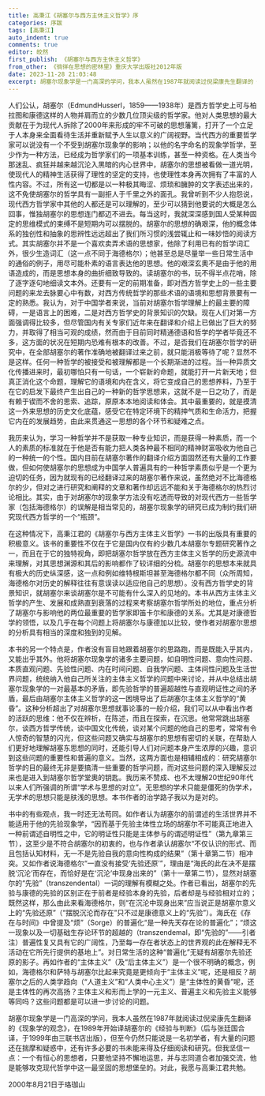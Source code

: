 ```yaml
---
title: 高秉江《胡塞尔与西方主休主义哲学》序
categories: 序跋
tags: [高秉江]
auto_indent: true
comments: true
editor: 皎然
first_publish: 《胡塞尔与西方主休主义哲学》
from_other: 《徜徉在思想的密林里》重庆大学出版社2012年版
date: 2023-11-28 21:03:48
excerpt: 胡塞尔现象学是一门高深的学问，我本人虽然在1987年就阅读过倪梁康先生翻译的《现象学的观念》，在1989年开始译胡塞尔的《经验与判断》（后与张廷国合译，于1999年由三联书店出版），但至今仍然只能说是一名初学者，有大量的问题还在揣摩和疑惑中，还有许多必要的书未能来得及仔细阅读和研究。但我坚信一点：一个有恒心的思想者，只要他坚持不懈地运思，并与志同道合者加强交流，他是能够攻克现代哲学中这一最坚固的思想堡垒的。对此，我愿与高秉江君共勉。
---
```

人们公认，胡塞尔（EdmundHusserl，1859——1938年）是西方哲学史上可与柏拉图和康德这样的人物并肩而立的少数几位顶尖级的哲学家。他对人类思想的最大贡献在于为现代人拆除了2000年来形成的牢不可破的思想藩篱，打开了一个立足于人本身来全面看待生活并重新赋予人生以意义的广阔视野。当代西方的重要哲学家可以说没有一个不受到胡塞尔现象学的影响；以他的名字命名的现象学哲学，至少作为一种方法，已经成为哲学家们的一项基本训练，甚至一种资格。在人类当今那迷乱、疯狂并越来越沉沦入黑暗的内心世界中，胡塞尔的思想被看做一道光明，使现代人的精神生活获得了理性的坚定的支持，也使理性本身再次拥有了丰富的人性内容。不过，所有这一切都是以一种极其晦涩、烦琐和臃肿的文字表述出来的，这不免使胡塞尔的哲学具有一副拒人于千里之外的面孔。我曾听到不少人抱怨说，现代西方哲学家中其他的人都还是可以理解的，至少可以猜到他要说的大概是怎么回事，惟独胡塞尔的思想连门都迈不进去。每当这时，我就深深感到国人受某种固定的思维模式的束缚不是短期内可以摆脱的。胡塞尔的思想的确艰深，他的概念体系的独创性和抽象的思辨性远远超出了我们所习惯的浅尝辄止和一味妙悟的阅读方式。其实胡塞尔并不是一个喜欢卖弄术语的思想家，他除了利用已有的哲学词汇外，很少生造词汇（这一点不同于海德格尔）；他甚至总是尽量举一些日常生活中的通俗的例子，用尽可能朴素的语言表达他的思想。他的艰深玄奧不是由于他的用语造成的，而是思想本身的曲折细致导致的。读胡塞尔的书，玩不得半点花哨，除了逐字逐句地细读文本外。还要有一定的前期准备，即对西方哲学史上的一些主要问题的来龙去脉要心中有数，对西方传统哲学的那些术语的语境和思想背景要有一定的熟悉。我认为，对于中国学者来说，当前对胡塞尔哲学理解上的最主要的障碍，一是语言上的困难，二是对西方哲学史的背景知识的欠缺。现在人们对第一方面强调得比较多，但尽管国内有关专家们近年来在翻译和介绍上已做出了巨大的努力，并取得了相当可观的成绩，然而由于目前同时精通德语和哲学的学者毕竟还不多，这方面的状况在短期内恐难有根本的改善。不过，是否我们在胡塞尔哲学的研究中，在全部胡塞尔的著作准确地被翻译过来之前，就只能消极等待了呢？显然不是这样。任何一种哲学的被接受和被理解都是一个长期渐进的过程。当一种异质文化传播进来时，最初哪怕只有一句话，一个崭新的命题，就能打开一片新天地；但真正消化这个命题，理解它的语境和内在含义，将它变成自己的思想养料，乃至于在它的启发下最终产生出自己的一种新的哲学思想来，这就不是一日之功了，而是有赖于锲而不舍的思索、追踪，原原本本地阅读和体会。其中最重要的，就是摸清这一外来思想的历史文化底蕴，感受它在特定环境下的精抻气质和生命活力，把握它内在的发展趋势，由此来贯通这一思想的各个环节和疑难之点。

我历来认为，学习一种哲学并不是获取一种专业知识，而是获得一种素质，而一个人的素质的标准就在于他是否有能力把人类各种最不相同的精神财富吸收为他自己的一种统一的个性。国内目前在胡塞尔著作的翻译介绍方面固然还有大量的工作要做，但如何使胡塞尔的思想成为中国学人普遍具有的一种哲学素质似乎是一个更为迫切的任务，因为就现有的已经翻译过来的胡塞尔著作来说，虽然绝对不比海德格尔的少，但对之进行研究和阐释的文章和著作却远远不能和关于海德格尔的热烈讨论相比。其实，由于对胡塞尔的现象学方法没有吃透而导致的对现代西方一些哲学家（包括海德格尔）的误解是相当常见的，胡塞尔现象学的研究已成为制约我们研究现代西方哲学的一个“瓶颈”。

在这种情况下，高秉江君的《胡塞尔与西方主体主义哲学》一书的出版具有重要的积极意义。该书的重要性不仅在于它是国内仅有的少数几本胡塞尔专题研究著作之一，而且在于它的独特视角，即把胡塞尔哲学放在西方主体主义哲学的历史源流中来理解，对其思想渊源和其后的影响都作了较详细的分梳。胡塞尔的思想本来就具有极大的历史纵深感，这一点和例如维特根斯坦甚至海德格尔都不同（众所周知，海德格尔对历史的解释往往有意误读以适应他自己的思想）。没有西方哲学史的背景知识，就胡塞尔来谈胡塞尔是不可能有什么深入的见地的。本书从西方主体主义哲学的产生、发展和成熟直到衰落的过程来考察胡塞尔哲学所处的地位，重点分析了胡塞尔与影响他的两位最重要的哲学家即笛卡尔和康德的关系。尤其是对康德哲学的领悟，以及几乎在每个问题上将胡塞尔与康德加以比较，使作者对胡塞尔思想的分析具有相当的深度和独到的见解。

本书的另一个特点是，作者没有盲目地跟着胡塞尔的思路跑，而是既能入乎其内，又能出乎其外。他将胡塞尔现象学的诸多主要问题，如自明性问题、意向性问题、本质直观问题、先验性问题、内在时间问题、自我学问题、主体间性问题及生活世界问题，统统纳入他自己所关注的主体主义哲学的问题中来讨论，并从中总结出胡塞尔现象学的一对最基本的矛盾，即先验哲学的普遍超越性与直观明证性之间的矛盾，最后由胡塞尔主体主义哲学的这一困境导出了后胡塞尔主体主义哲学的“黄昏”。这种分析超出了对胡塞尔思想就事论事的一般介绍，我们可以从中看出作者的活跃的思维：他不仅在辨析，在陈述，而且在探索，在沉思。他常常跳出胡塞尔，谈西方哲学传统，谈中国文化传统，谈对某个问题的他自己的思考，常常有令人惊奇的智慧的闪光，但这些问题又确实与胡塞尔的思想有密切的关联，在帮助人们更好地理解胡塞东思想的同时，还能引导人们对问题本身产生浓厚的兴趣，意识到这些问题的重要性和普遍的意义。当然，这两方面也是相辅相成的：研究胡塞尔哲学的目的最终无非是要搞清一些重要的哲学问题，而对这些问题的深入理解反过来也是进入到胡塞尔哲学堂奧的钥匙。我历来不赞成、也不太理解20世纪90年代以来人们所强调的所谓“学术与思想的对立”。无思想的学术只能是僵死的伪学术，无学术的思想只能是肤浅的思想。本书作者的治学路子我以为是对的。

书中的有些观点，我一时还无法苟同。如作者认为胡塞尔的前谓述的生活世界并不能适用于他的先验现象学，“因而基于先验主体性立场的胡塞尔不可能真正地进入一种前谓述自明性之中，它的明证性只能是主体参与的谓述明证性”（第九章第三节），这至少是不符合胡塞尔的初衷的，也与作者承认胡塞尔“不仅认识的形式、而且包括认知材料，无一不是先验自我的意向性构成的结果”（第十章第二节）相冲突。又如作者说海德格尔“一直没有接受‘先验还原’”，理由是“海氏的此在决不是摆脱‘沉沦’而存在，而恰好是在‘沉沦’中现身出来的”（第十一章第二节），显然对胡塞尔的“先验”（transzendental）一词的理解有模糊之处。作者已看出，胡塞尔的先验与康德的先验的区别正在于前者是经验本身的先验，后者却是与经验相对立的；既然这样，那么由此来看海德格尔，则“在沉沦中现身出来”应当说正是胡塞尔意义上的“先验还原”（“摆脱沉沦而存在”只不过是康德意义上的“先验”）。海氏在《存在与时间》中曾提及“烦”（Sorge）的普遍化“是一种先天存在论的普遍化”；“烦这一现象以及一切基础生存论环节的超越的（transzendemal，即“先验的”——引者注）普遍性复又具有它的广阔性，乃至每一存在者状态上的世界观的此在解释无不活动在它所先行提供的基地上”。对日常生活的这种“普遍化”无疑有胡塞尔先验还原的影子。再如作者的“主体主义”（及“后主体主义”）是一个很不明确的概念，例如，海德格尔和萨特与胡塞尔比起来究竟是更倾向于“主体主义”呢，还是相反？胡塞尔之后的人类学趋向（“人道主义”和“人类中心主义”）是“主体性的黄昏”呢，还是主体性的再次高扬？主体主义和形而上学的一元主义、普遍主义和先验主义能够等同吗？这些问题都是可以进一步讨论的问题。

胡塞尔现象学是一门高深的学问，我本人虽然在1987年就阅读过倪梁康先生翻译的《现象学的观念》，在1989年开始译胡塞尔的《经验与判断》（后与张廷国合译，于1999年由三联书店出版），但至今仍然只能说是一名初学者，有大量的问题还在揣摩和疑惑中，还有许多必要的书未能来得及仔细阅读和研究。但我坚信一点：一个有恒心的思想者，只要他坚持不懈地运思，并与志同道合者加强交流，他是能够攻克现代哲学中这一最坚固的思想堡垒的。对此，我愿与高秉江君共勉。

2000年8月21日于珞珈山

